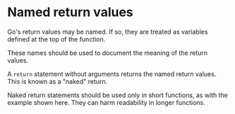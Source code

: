 # Named return values


Go's return values may be named. If so, they are treated as variables defined at the top of the function.

These names should be used to document the meaning of the return values.

A `return` statement without arguments returns the named return values. This is known as a "naked" return.

Naked return statements should be used only in short functions, as with the example shown here. They can harm readability in longer functions.

